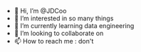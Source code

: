 - 👋 Hi, I’m @JDCoo
- 👀 I’m interested in so many things
- 🌱 I’m currently learning data engineering
- 💞️ I’m looking to collaborate on 
- 📫 How to reach me : don't

<!---
JDCoo/JDCoo is a ✨ special ✨ repository because its `README.md` (this file) appears on your GitHub profile.
You can click the Preview link to take a look at your changes.
--->
